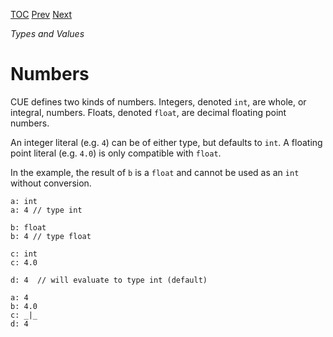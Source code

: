 [TOC](Readme.md) [Prev](defaults.md) [Next](ranges.md)

_Types and Values_

# Numbers

CUE defines two kinds of numbers.
Integers, denoted `int`, are whole, or integral, numbers.
Floats, denoted `float`, are decimal floating point numbers.

An integer literal (e.g. `4`) can be of either type, but defaults to `int`.
A floating point literal (e.g. `4.0`) is only compatible with `float`.

In the example, the result of `b` is a `float` and cannot be
used as an `int` without conversion.

<!-- CUE editor -->
```
a: int
a: 4 // type int

b: float
b: 4 // type float

c: int
c: 4.0

d: 4  // will evaluate to type int (default)
```

<!-- result -->
```
a: 4
b: 4.0
c: _|_
d: 4
```